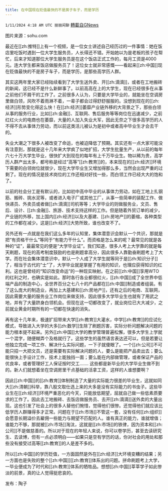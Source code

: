 ```yaml
---
title: 在中国现在贬值最快的不是房子车子，而是学历
---
```

`1/11/2024 4:18 AM UTC 丽丽闲聊` [轉載自GNews](https://gnews.org/articles/2207247)

图片来源：sohu.com

最近在[[zh:推特]]上有一个视频，是一位女士讲述自己经历过的一件事情：她在饭店里吃饭时遇到一位大学生服务员，人长得还不错。开始她以为是老板的孩子在帮忙，后来才知道那位大学生服务员是在这个饭店正式工作的，每月工资是4000元。连大学生都来饭店做服务员了！这位女士就非常感慨——看起来[[zh:中国]]现在贬值最快的不是房子车子，而是学历，是那些高学历人群。

其实这两年里大家已经陆续看到了大学生送外卖、开[[zh:滴滴]]，或者在工地搬砖的新闻，这已经不是什么新鲜事了。以前高高在上的大学生，现在已经很多在从事之前他们不屑干的工作了。之前很多人认为，只要是大学毕业的，就能坐在空调房里做白领，风吹不着雨淋不着，一辈子都会过得舒舒服服的。没想到现在的[[zh:经济]]形势变化得这么快！在[[zh:经济]]萎靡产业链外移的大背景之下，那些白领从事的服务行业，比如[[zh:金融]]、互联网、售后服务等等岗位在迅速减少，之前红红火火的电商也在萎靡，大量的人加入失业大军，因此无奈之下很多高学历的人不得不去从事体力劳动，而以前这类活儿被认为是初中或者高中毕业生才会去干的。

失业大潮之下很多人被改变了命运，也被迫降低了预期。其实还有一点大家可能没有注意到，那就是这十几年来大学疯了似地扩招，大学生批量生产，从以前的每年六七十万大学生毕业，很快扩大到现在的每年有上千万毕业生。物以稀为贵，高学历人群产出太多，都号称是经过“高等”[[zh:教育]]的，本来现在的[[zh:经济]]环境下需要的白领岗位就很少，现在大学毕业生又增加得那么多，当然会出现严重的过剩了。现在的情况是技术岗位的工作还相对好找一些，而白领工作已经大大的饱和了。

以前的社会分工是有默认的，比如初中高中毕业的从事体力劳动，如在工地上扎钢筋、搬砖、挑水泥等，或者进入电子厂或其他工厂，从事一些简单的装配工作、做快递员、外卖员或者做[[zh:滴滴]]司机等等；大学毕业的则做服务业，文员、售后、设计、[[zh:金融]]、旅游、技术支持这样的工作。但是随着外贸订单的减少，产业链的外移，加上国内[[zh:经济]]以及大基建、[[zh:房地产]]的萎缩，各种类型的工作都在减少。这是[[zh:经济]]大势所致，谁也改变不了。

另外还有一点就是在我们这么多年的认知里，集体潜意识会默认一个共识，那就是把“有资格干什么”等同于“有能力干什么”。而资格是怎么来的呢？最常见的就是各种的“证”，最最常见的便是“大学毕业证”。我们知道，很多人考上大学靠的就是每天刷题，现在的高考制度鼓励的也是刷题拿高分，因此很多人靠勤奋刷题考上了大学。而在社会集体潜意识中，默认一个人成了大学生就等同于是[[zh:知识分子]]了，相当于古代的“士”了，大学毕业就是掌握了有用的知识，也理应获得知识的红利。这也是曾经的“知识改变命运”的一种现实映射。在之前[[zh:中国]]享用WTO的红利之时，也确实是如此。那时各行各业都很红火，[[zh:中国]]成了全世界中低端产品的制造中心，全世界百分之七八十的产品都在[[zh:中国]]制造或者组装。有了这么庞大的制造业，再加上大基建和[[zh:房地产]]，还有之后的电商、互联网，因此需要大量的服务业工作岗位来做支持，因此很多大学毕业生也就有了用武之地，并有了大量跻身白领机会。但现在这一切都改变了，就业岗位已大大减少，之前就业黄金时期所有的一切都在快速的消失。

再有这十几年来，极速扩招带来大学[[zh:教育]]大灌水，中学[[zh:教育]]的应试化模式，导致进入大学的大多[[zh:数学]]生除了刷题厉害，实际分析问题解决问题的能力根本提不起来。另外[[zh:中国]]大学的教学管理普遍松懈，很多大学生上学就一个混字，随便糊弄个及格就行了。这些学生的虽然语言表达还可以，但是若要让他独立完成一项工作、解决什么实际问题，一下子就傻眼了。一个[[zh:公司]]不可能只招一大把文员，还是需要有实际解决问题的人，要么是能把产品卖出去；要么能很快上手设计工作，技术上能独挡一面；要么能在内部做管理，或者保证产品的优良率，或者管理好工人保证按时交工....... 这些都是新毕业的大学毕业生做不到的。新人们就想着坐在空调房里干点基础的活拿工资，这样的人谁想要啊？

因此[[zh:中国]]的[[zh:教育]]体制制造了大量的实际能力很差的毕业生，这就如同大[[zh:清朝]]科举，靠八股文取仕选上来的大多是没有实际能力的书虫子。这些毕业生在[[zh:经济]]环境严重恶化的今天，只能放低期望，屈就自己做一些低素质要求的工作了。因此去工地搬砖、去饭店做服务员、去开[[zh:滴滴]]送外卖的大量出现。这也引发了社会上的很多人替他们惋惜，觉得他们很惨。还觉得他们就应该比低学历人群赚得多才正常。问题在于[[zh:市场]]不管这一套，没有任何[[zh:组织]]会愿意长期溢价去雇佣一些能力与期望不匹配的人。谁有真正的能力，谁就增值；谁能力不够，那就被[[zh:市场]]淘汰，这就是[[zh:市场]]的铁律，因为资本和[[zh:公司]]不是做慈善的。所以对于现在的年轻人来说，你可以卷学历，甚至去读研究生、去读博，但有一点必须明白——如果只是空有学历的话，你对社会的用处和那些没有接受过高等[[zh:教育]]的人是差不多的。

所以[[zh:中国]]的学历贬值，一方面固然是外在[[zh:经济]]大环境变糟的结果；另一方面也是失败的整个[[zh:中国]][[zh:教育]]体系出的问题。拼命刷题考上大学，一毕业便成为了时代和[[zh:教育]]体系的牺牲品。想想[[zh:中国]]莘莘学子如此惨淡的前景，真的让人觉得挺悲哀的。

发布：陶子
